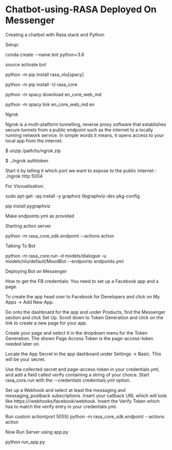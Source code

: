 # Chatbot-using-RASA Deployed On Messenger
Creating a chatbot with Rasa stack and Python

Setup:

conda create --name bot python=3.6

source activate bot

python -m pip install rasa_nlu[spacy]

python -m pip install -U rasa_core

python -m spacy download en_core_web_md

python -m spacy link en_core_web_md en

Ngrok

Ngrok is a multi-platform tunnelling, reverse proxy software that establishes secure tunnels from a public endpoint such as the internet to a locally running network service. In simple words it means, it opens access to your local app from the internet.

$ unzip /path/to/ngrok.zip

$ ../ngrok authtoken <token>

Start it by telling it which port we want to expose to the public internet : ./ngrok http 5004

For Visvualisation:

sudo apt-get -qq install -y graphviz libgraphviz-dev pkg-config

pip install pygraphviz

Make endpoints.yml as provided

Starting action server

python -m rasa_core_sdk.endpoint --actions action

Talking To Bot

python -m rasa_core.run -d models/dialogue -u models/nlu/default/MoodBot --endpoints endpoints.yml   

Deploying Bot on Messenger

How to get the FB credentials: You need to set up a Facebook app and a page.

To create the app head over to Facebook for Developers and click on My Apps -> Add New App.

Go onto the dashboard for the app and under Products, find the Messenger section and click Set Up. Scroll down to Token Generation and click on the link to create a new page for your app.

Create your page and select it in the dropdown menu for the Token Generation. The shown Page Access Token is the page-access-token needed later on.

Locate the App Secret in the app dashboard under Settings -> Basic. This will be your secret.

Use the collected secret and page-access-token in your credentials.yml, and add a field called verify containing a string of your choice. Start rasa_core.run with the --credentials credentials.yml option.

Set up a Webhook and select at least the messaging and messaging_postback subscriptions. Insert your callback URL which will look like https://<ngrok website>/webhooks/facebook/webhook. Insert the Verify Token which has to match the verify entry in your credentials.yml.

Run custom action(port 5055)
python -m rasa_core_sdk.endpoint --actions action

Now Run Server using app.py

python run_app.py


